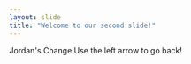 ```yaml
---
layout: slide
title: "Welcome to our second slide!"
---
```

Jordan's Change
Use the left arrow to go back!
